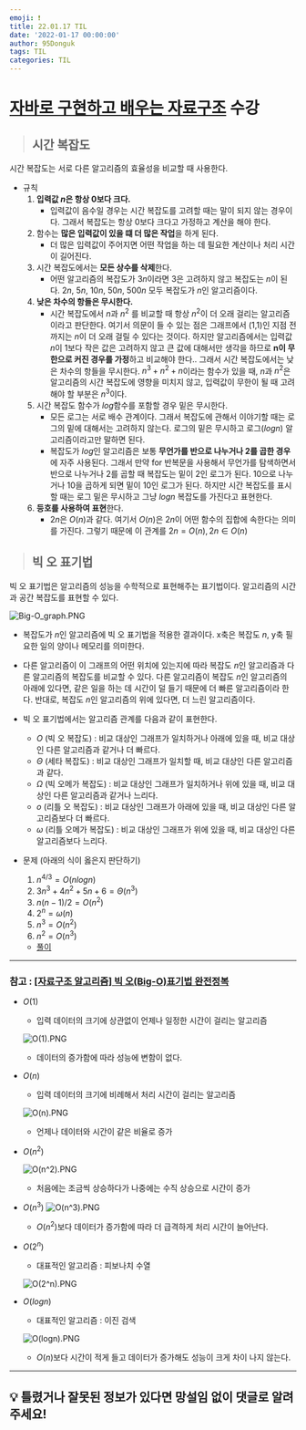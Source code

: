 ```yaml
---
emoji: ❗
title: 22.01.17 TIL
date: '2022-01-17 00:00:00'
author: 95Donguk
tags: TIL
categories: TIL
---
```


# [자바로 구현하고 배우는 자료구조](https://www.boostcourse.org/cs204) 수강

> ## 시간 복잡도

시간 복잡도는 서로 다른 알고리즘의 효율성을 비교할 때 사용한다.

* 규칙 
    1. **입력값 $n$은 항상 0보다 크다.**
        * 입력값이 음수일 경우는 시간 복잡도를 고려할 때는 말이 되지 않는 경우이다. 그래서 복잡도는 항상 0보다 크다고 가정하고 계산을 해야 한다.
    2. 함수는 **많은 입력값이 있을 떄 더 많은 작업**을 하게 된다.
        * 더 많은 입력값이 주어지면 어떤 작업을 하는 데 필요한 계산이나 처리 시간이 길어진다.
    3. 시간 복잡도에서는 **모든 상수를 삭제**한다.
        * 어떤 알고리즘의 복잡도가 $3n$이라면 3은 고려하지 않고 복잡도는 $n$이 된다.
        $2n$, $5n$, $10n$, $50n$, $500n$ 모두 복잡도가 $n$인 알고리즘이다.
    4. **낮은 차수의 항들은 무시한다.**
        * 시간 복잡도에서 $n$과 $n^2$ 를 비교할 때 항상 $n^2$이 더 오래 걸리는 알고리즘이라고 판단한다.
         여기서 의문이 들 수 있는 점은 그래프에서 (1,1)인 지점 전까지는  $n$이 더 오래 걸릴 수 있다는 것이다. 하지만 알고리즘에서는 입력값 $n$이 1보다 작은 값은 고려하지 않고 큰 값에 대해서만 생각을 하므로 **n이 무한으로 커진 경우를 가정**하고 비교해야 한다..
         그래서 시간 복잡도에서는 낮은 차수의 항들을 무시한다. $n^3+n^2+n$이라는 함수가 있을 때, $n$과 $n^2$은 알고리즘의 시간 복잡도에 영향을 미치지 않고, 입력값이 무한이 될 때 고려해야 할 부분은 $n^3$이다.
    5. 시간 복잡도 함수가 $log$함수를 포함할 경우 밑은 무시한다.
        * 모든 로그는 서로 배수 관계이다. 그래서 복잡도에 관해서 이야기할 때는 로그의 밑에 대해서는 고려하지 않는다. 로그의 밑은 무시하고 로그($logn$) 알고리즘이라고만 말하면 된다.
        * 복잡도가 $log$인 알고리즘은 보통 **무언가를 반으로 나누거나 2를 곱한 경우**에 자주 사용된다. 그래서 만약 for 반복문을 사용해서 무언가를 탐색하면서 반으로 나누거나 2를 곱할 때 복잡도는 밑이 2인 로그가 된다. 10으로 나누거나 10을 곱하게 되면 밑이 10인 로그가 된다. 하지만 시간 복잡도를 표시할 때는 로그 밑은 무시하고 그냥 $logn$ 복잡도를 가진다고 표현한다.
    6. **등호를 사용하여 표현**한다.
        * $2n$은 $O(n)$과 같다. 여기서 $O(n)$은 $2n$이 어떤 함수의 집합에 속한다는 의미를 가진다. 그렇기 때문에 이 관계를 $2n=O(n), 2n \in O(n)$

> ## 빅 오 표기법

빅 오 표기법은 알고리즘의 성능을 수학적으로 표현해주는 표기법이다. 알고리즘의 시간과 공간 복잡도를 표현할 수 있다.

![Big-O_graph.PNG](./images/22.01.17/Big-O_graph.PNG)
* 복잡도가 $n$인 알고리즘에 빅 오 표기법을 적용한 결과이다. x축은 복잡도 $n$, y축 필요한 일의 양이나 메모리를 의미한다.
* 다른 알고리즘이 이 그래프의 어떤 위치에 있는지에 따라 복잡도 $n$인 알고리즘과 다른 알고리즘의 복잡도를 비교할 수 있다. 다른 알고리즘이 복잡도 $n$인 알고리즘의 아래에 있다면, 같은 일을 하는 데 시간이 덜 들기 때문에 더 빠른 알고리즘이라 한다. 반대로, 복잡도 $n$인 알고리즘의 위에 있다면, 더 느린 알고리즘이다.

* 빅 오 표기법에서는 알고리즘 관계를 다음과 같이 표현한다.
    * $O$ (빅 오 복잡도) : 비교 대상인 그래프가 일치하거나 아래에 있을 때, 비교 대상인 다른 알고리즘과 같거나 더 빠르다.
    * $\Theta$ (세타 복잡도) : 비교 대상인 그래프가 일치할 때, 비교 대상인 다른 알고리즘과 같다.
    * $\Omega$ (빅 오메가 복잡도) : 비교 대상인 그래프가 일치하거나 위에 있을 때, 비교 대상인 다른 알고리즘과 같거나 느리다.
    * $o$ (리틀 오 복잡도) : 비교 대상인 그래프가 아래에 있을 때, 비교 대상인 다른 알고리즘보다 더 빠르다.
    * $\omega$ (리틀 오메가 복잡도) : 비교 대상인 그래프가 위에 있을 때, 비교 대상인 다른 알고리즘보다 느리다.

* 문제 (아래의 식이 옳은지 판단하기)
    1. $n^{4/3} = O(nlogn)$
    2. $3n^3 + 4n^2 + 5n + 6 = \Theta(n^3)$
    3. $n(n-1)/2 = O(n^2)$
    4. $2^n = \omega(n)$
    5. $n^3 = O(n^2)$
    6. $n^2 = O(n^3)$
    * [풀이](https://www.boostcourse.org/cs204/lecture/480419?isDesc=false)

***
### 참고 : [[자료구조 알고리즘] 빅 오(Big-O)표기법 완전정복](https://www.youtube.com/watch?v=6Iq5iMCVsXA)
* $O(1)$
    * 입력 데이터의 크기에 상관없이 언제나 일정한 시간이 걸리는 알고리즘

    ![O(1).PNG](./images/22.01.17/O(1).PNG)
    * 데이터의 증가함에 따라 성능에 변함이 없다.
* $O(n)$
    * 입력 데이터의 크기에 비례해서 처리 시간이 걸리는 알고리즘

    ![O(n).PNG](./images/22.01.17/O(n).PNG)
    * 언제나 데이터와 시간이 같은 비율로 증가
* $O(n^2)$

    ![O(n^2).PNG](./images/22.01.17/O(n^2).PNG)

    * 처음에는 조금씩 상승하다가 나중에는 수직 상승으로 시간이 증가
* $O(n^3)$
    ![O(n^3).PNG](./images/22.01.17/O(n^3).PNG)

    * $O(n^2)$보다 데이터가 증가함에 따라 더 급격하게 처리 시간이 늘어난다.
* $O(2^n)$
    * 대표적인 알고리즘 : 피보나치 수열

    ![O(2^n).PNG](./images/22.01.17/O(2^n).PNG)

* $O(logn)$
    * 대표적인 알고리즘 : 이진 검색

    ![O(logn).PNG](./images/22.01.17/O(logn).PNG)
    * $O(n)$보다 시간이 적게 들고 데이터가 증가해도 성능이 크게 차이 나지 않는다.

***
## 💡 틀렸거나 잘못된 정보가 있다면 망설임 없이 댓글로 알려주세요!

